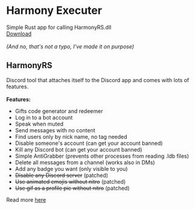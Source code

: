 # Harmony Executer
Simple Rust app for calling HarmonyRS.dll <br>
[Download](https://github.com/DmitrijVC/HarmonyExecuter/releases/download/v1.0.0/HarmonyExecuter_v1.0.0.rar) <br> <br>
*(And no, that's not a typo, I've made it on purpose)*

## HarmonyRS
Discord tool that attaches itself to the Discord app and comes with lots of features.
<br> <br>
**Features:**
- Gifts code generator and redeemer
- Log in to a bot account 
- Speak when muted
- Send messages with no content
- Find users only by nick name, no tag needed
- Disable someone's account (can get your account banned)
- Kill any Discord bot (can get your account banned)
- Simple AntiGrabber (prevents other processes from reading .ldb files)
- Delete all messages from a channel (works also in DMs)
- Add any badge you want (only visible to you)
- ~~Disable any Discord server~~ (patched)
- ~~Use animated emojis without nitro~~ (patched)
- ~~Use gif as a profile pic without nitro~~ (patched)

Read more [here](https://github.com/Tyr0n33/HarmonyRS)
